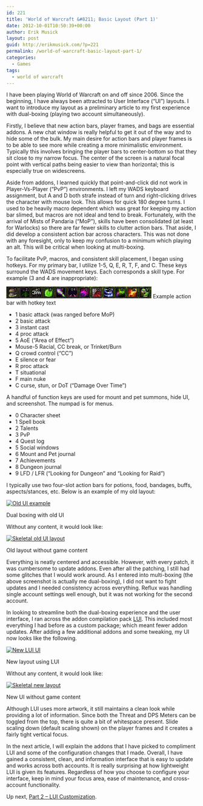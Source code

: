```yaml
---
id: 221
title: 'World of Warcraft &#8211; Basic Layout (Part 1)'
date: 2012-10-01T10:50:39+00:00
author: Erik Musick
layout: post
guid: http://erikmusick.com/?p=221
permalink: /world-of-warcraft-basic-layout-part-1/
categories:
  - Games
tags:
  - world of warcraft
---
```

I have been playing World of Warcraft on and off since 2006. Since the beginning, I have always been attracted to User Interface (&#8220;UI&#8221;) layouts. I want to introduce my layout as a preliminary article to my first experience with dual-boxing (playing two account simultaneously).

Firstly, I believe that new action bars, player frames, and bags are essential addons. A new chat window is really helpful to get it out of the way and to hide some of the bulk. My main desire for action bars and player frames is to be able to see more while creating a more minimalistic environment. Typically this involves bringing the player bars to center-bottom so that they sit close to my narrow focus. The center of the screen is a natural focal point with vertical paths being easier to view than horizontal; this is especially true on widescreens.

Aside from addons, I learned quickly that point-and-click did not work in Player-Vs-Player (&#8220;PvP&#8221;) environments. I left my WADS keyboard assignment, but A and D both strafe instead of turn and right-clicking drives the character with mouse look. This allows for quick 180 degree turns. I used to be heavily macro dependent which was great for keeping my action bar slimed, but macros are not ideal and tend to break. Fortunately, with the arrival of Mists of Pandaria (&#8220;MoP&#8221;), skills have been consolidated (at least for Warlocks) so there are far fewer skills to clutter action bars. That aside, I did develop a consistent action bar across characters. This was not done with any foresight, only to keep my confusion to a minimum which playing an alt. This will be critical when looking at multi-boxing.

To facilitate PvP, macros, and consistent skill placement, I began using hotkeys. For my primary bar, I utilize 1-5, Q, E, R, T, F, and C. These keys surround the WADS movement keys. Each corresponds a skill type. For example (3 and 4 are inappropriate):

<img title="wow_actionBar" src="/resources/wow_actionBar.png" alt="Action bar" />
Example action bar with hotkey text

  * 1 basic attack (was ranged before MoP)
  * 2 basic attack
  * 3 instant cast
  * 4 proc attack
  * 5 AoE (&#8220;Area of Effect&#8221;)
  * Mouse-5 Racial, CC break, or Trinket/Burn
  * Q crowd control (&#8220;CC&#8221;)
  * E silence or fear
  * R proc attack
  * T situational
  * F main nuke
  * C curse, stun, or DoT (&#8220;Damage Over Time&#8221;)

A handful of function keys are used for mount and pet summons, hide UI, and screenshot. The numpad is for menus.

  * 0 Character sheet
  * 1 Spell book
  * 2 Talents
  * 3 PvP
  * 4 Quest log
  * 5 Social windows
  * 6 Mount and Pet journal
  * 7 Achievements
  * 8 Dungeon journal
  * 9 LFD / LFR (&#8220;Looking for Dungeon&#8221; and &#8220;Looking for Raid&#8221;)

I typically use two four-slot action bars for potions, food, bandages, buffs, aspects/stances, etc. Below is an example of my old layout:

<div id="attachment_223" style="width: 310px" class="wp-caption alignnone">
  <a href="http://erikmusick.com/wp-content/uploads/2012/10/oldUI.jpg"><img class="size-medium wp-image-223" title="oldUI" src="http://erikmusick.com/wp-content/uploads/2012/10/oldUI-300x168.jpg" alt="Old UI example" width="300" height="168" srcset="http://erikmusick.com/wp-content/uploads/2012/10/oldUI-300x168.jpg 300w, http://erikmusick.com/wp-content/uploads/2012/10/oldUI.jpg 900w" sizes="(max-width: 300px) 100vw, 300px" /></a>
  
  <p class="wp-caption-text">
    Dual boxing with old UI
  </p>
</div>

Without any content, it would look like:

<div id="attachment_224" style="width: 310px" class="wp-caption alignnone">
  <a href="http://erikmusick.com/wp-content/uploads/2012/10/oldUInoContent.png"><img class="size-medium wp-image-224" title="oldUInoContent" src="http://erikmusick.com/wp-content/uploads/2012/10/oldUInoContent-300x168.png" alt="Skeletal old UI layout" width="300" height="168" srcset="http://erikmusick.com/wp-content/uploads/2012/10/oldUInoContent-300x168.png 300w, http://erikmusick.com/wp-content/uploads/2012/10/oldUInoContent.png 900w" sizes="(max-width: 300px) 100vw, 300px" /></a>
  
  <p class="wp-caption-text">
    Old layout without game content
  </p>
</div>

Everything is neatly centered and accessible. However, with every patch, it was cumbersome to update addons. Even after all the patching, I still had some glitches that I would work around. As I entered into multi-boxing (the above screenshot is actually me dual-boxing), I did not want to fight updates and I needed consistency across everything. Reflux was handling single account settings well enough, but it was not working for the second account.

In looking to streamline both the dual-boxing experience and the user interface, I ran across the addon compilation pack [LUI](http://lui.maydia.org/ "LUI Homepage"). This included most everything I had before as a custom package; which meant fewer addon updates. After adding a few additional addons and some tweaking, my UI now looks like the following.

<div id="attachment_225" style="width: 310px" class="wp-caption alignnone">
  <a href="http://erikmusick.com/wp-content/uploads/2012/10/newUI.png"><img class="size-medium wp-image-225" title="newUI" src="http://erikmusick.com/wp-content/uploads/2012/10/newUI-300x168.png" alt="New LUI UI" width="300" height="168" srcset="http://erikmusick.com/wp-content/uploads/2012/10/newUI-300x168.png 300w, http://erikmusick.com/wp-content/uploads/2012/10/newUI.png 900w" sizes="(max-width: 300px) 100vw, 300px" /></a>
  
  <p class="wp-caption-text">
    New layout using LUI
  </p>
</div>

Without any content, it would look like:

<div id="attachment_226" style="width: 310px" class="wp-caption alignnone">
  <a href="http://erikmusick.com/wp-content/uploads/2012/10/newUInoContent.png"><img class="size-medium wp-image-226" title="newUInoContent" src="http://erikmusick.com/wp-content/uploads/2012/10/newUInoContent-300x168.png" alt="Skeletal new layout" width="300" height="168" srcset="http://erikmusick.com/wp-content/uploads/2012/10/newUInoContent-300x168.png 300w, http://erikmusick.com/wp-content/uploads/2012/10/newUInoContent.png 900w" sizes="(max-width: 300px) 100vw, 300px" /></a>
  
  <p class="wp-caption-text">
    New UI without game content
  </p>
</div>

Although LUI uses more artwork, it still maintains a clean look while providing a lot of information. Since both the Threat and DPS Meters can be toggled from the top, there is quite a bit of whitespace present. Slide scaling down (default scaling shown) on the player frames and it creates a fairly tight vertical focus.

In the next article, I will explain the addons that I have picked to compliment LUI and some of the configuration changes that I made. Overall, I have gained a consistent, clean, and information interface that is easy to update and works across both accounts. It is really surprising at how lightweight LUI is given its features. Regardless of how you choose to configure your interface, keep in mind your focus area, ease of maintenance, and cross-account functionality.

Up next, [Part 2 &#8211; LUI Customization](http://erikmusick.com/world-of-warcraft-lui-customization-part-2.html "World of Warcraft – LUI Customization (Part 2)").
